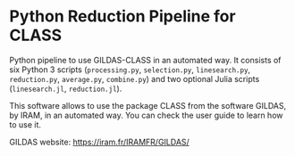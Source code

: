 # Python Reduction Pipeline for CLASS

Python pipeline to use GILDAS-CLASS in an automated way. It consists of six Python 3 scripts (`processing.py`, `selection.py`, `linesearch.py`, `reduction.py`, `average.py`, `combine.py`) and two optional Julia scripts (`linesearch.jl`, `reduction.jl`).

This software allows to use the package CLASS from the software GILDAS, by IRAM, in an automated way. You can check the user guide to learn how to use it.

GILDAS website: https://iram.fr/IRAMFR/GILDAS/
